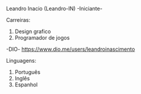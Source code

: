 Leandro Inacio (Leandro-IN)
 -Iniciante-

Carreiras:
 1. Design grafico
 2. Programador de jogos

 -DIO-
https://www.dio.me/users/leandroinascimento

Linguagens:
 1. Português
 2. Inglês
 3. Espanhol
